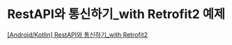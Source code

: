 # RestAPI와 통신하기_with Retrofit2 예제
<a href="https://se0r1-tae27.tistory.com/entry/AndroidKotlin-RestAPI%EC%99%80-%ED%86%B5%EC%8B%A0%ED%95%98%EA%B8%B0with-Retrofit2" target="_blank">[Android/Kotlin] RestAPI와 통신하기_with Retrofit2</a>
